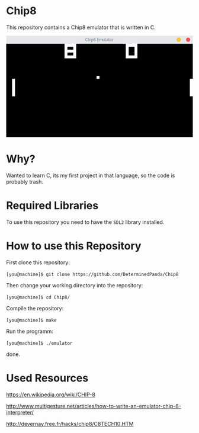 # Chip8

This repository contains a Chip8 emulator that is written in C.

![emulator in action](images/Emulator.png)

# Why?

Wanted to learn C, its my first project in that language, so the code is probably trash.

# Required Libraries

To use this repository you need to have the `SDL2` library installed.


# How to use this Repository

First clone this repository:

`[you@machine]$ git clone https://github.com/DeterminedPanda/Chip8`

Then change your working directory into the repository:

`[you@machine]$ cd Chip8/`

Compile the repository:

`[you@machine]$ make`

Run the programm:

`[you@machine]$ ./emulator`

done.


# Used Resources
https://en.wikipedia.org/wiki/CHIP-8

http://www.multigesture.net/articles/how-to-write-an-emulator-chip-8-interpreter/

http://devernay.free.fr/hacks/chip8/C8TECH10.HTM
